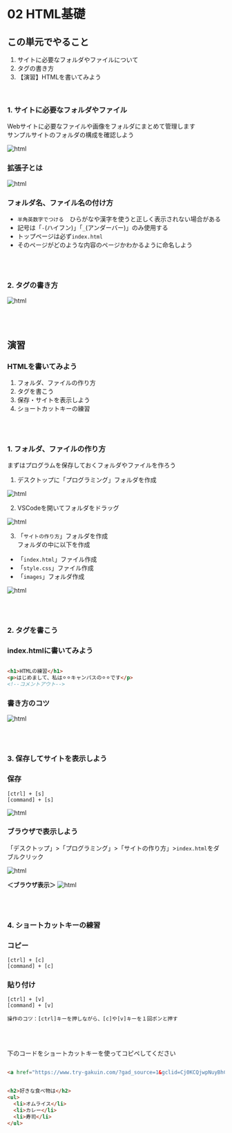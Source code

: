 # **02 HTML基礎**

## **この単元でやること**

1. サイトに必要なフォルダやファイルについて
2. タグの書き方
3. 【演習】HTMLを書いてみよう

<br>

### **1. サイトに必要なフォルダやファイル**

Webサイトに必要なファイルや画像をフォルダにまとめて管理します  
サンプルサイトのフォルダの構成を確認しよう

![html](img/02_img01.png)

### **拡張子とは**
![html](img/02_img04.png)

### **フォルダ名、ファイル名の付け方**

- `半角英数字でつける`　ひらがなや漢字を使うと正しく表示されない場合がある  
- 記号は「`-`(ハイフン)」「`_`(アンダーバー)」のみ使用する  
- トップページは必ず`index.html`  
- そのページがどのような内容のページかわかるように命名しよう  

<br><br>

### **2. タグの書き方**

![html](img/02_img05.png)


<br><br>

## **演習**

### **HTMLを書いてみよう**

1. フォルダ、ファイルの作り方
2. タグを書こう
3. 保存・サイトを表示しよう
4. ショートカットキーの練習

<br><br>

### **1. フォルダ、ファイルの作り方**

まずはプログラムを保存しておくフォルダやファイルを作ろう

1. デスクトップに「プログラミング」フォルダを作成

![html](img/02_img02.png)

2. VSCodeを開いてフォルダをドラッグ
   
![html](img/02_img03.png)

3. 「`サイトの作り方`」フォルダを作成  
   フォルダの中に以下を作成  

- 「`index.html`」ファイル作成
- 「`style.css`」ファイル作成
- 「`images`」フォルダ作成


![html](img/02_img08.png)

<br><br>

### **2. タグを書こう**

### **index.htmlに書いてみよう**
```html

<h1>HTMLの練習</h1>
<p>はじめまして、私は⚪︎⚪︎キャンパスの⚪︎⚪︎です</p>
<!--コメントアウト-->

```
### **書き方のコツ**
![html](img/02_img06.png)



<br><br>

### **3. 保存してサイトを表示しよう**

### **保存**  

  `[ctrl] + [s]`  
  `[command] + [s]`
  
![html](img/02_img07.png)

### **ブラウザで表示しよう**

「デスクトップ」>「プログラミング」>「サイトの作り方」>`index.html`をダブルクリック  

![html](img/02_img09.png)

**＜ブラウザ表示＞**
![html](img/02_img10.png)

<br><br>

### **4. ショートカットキーの練習**

### **コピー**  

`[ctrl] + [c]`  
`[command] + [c]`

### **貼り付け** 

`[ctrl] + [v]`  
`[command] + [v]`

`操作のコツ：[ctrl]キーを押しながら、[c]や[v]キーを１回ポンと押す`

<br><br>

下のコードをショートカットキーを使ってコピペしてください  

```html

<a href="https://www.try-gakuin.com/?gad_source=1&gclid=Cj0KCQjwpNuyBhCuARIsANJqL9N-asIglRM1zJWPxCz6tHcQlg753SLNT_kFCrpCjr73cJ_ClfOg4C8aAgzEEALw_wcB">トライ式高等学院</a>

```

```html

<h2>好きな食べ物は</h2>
<ul>
  <li>オムライス</li>
  <li>カレー</li>
  <li>寿司</li>
</ul>

```

<br><br>
